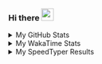 ### Hi there <img src="https://media.giphy.com/media/hvRJCLFzcasrR4ia7z/giphy.gif" width="25px">

<details> 
  <summary>My GitHub Stats</summary>
  <br />
  
  [![Flasssh's github stats](https://github-readme-stats.vercel.app/api?username=Flasssh&count_private=true&show_icons=true)](https://github.com/anuraghazra/github-readme-stats)

</details>

<details> 
  <summary>My WakaTime Stats</summary>
  <br />
  
  [![wakatime](https://wakatime.com/badge/user/d6f21000-1247-454e-89d2-ac406b7972c6.svg)](https://wakatime.com/@d6f21000-1247-454e-89d2-ac406b7972c6)
  
  [![Flasssh's wakatime stats](https://github-readme-stats.vercel.app/api/wakatime?username=Flasssh&layout=compact)](https://github.com/anuraghazra/github-readme-stats)

</details>


<details> 
  <summary>My SpeedTyper Results</summary>
  <br />
  
  [<img src="https://api.speedtyper.dev/users/Flasssh/badges/averagewpm" alt="SpeedTyper.dev avg wpm" height="25">](https://www.speedtyper.dev/profile/Flasssh) [<img src="https://api.speedtyper.dev/users/Flasssh/badges/topwpm" alt="SpeedTyper.dev top wpm" height="25">](https://www.speedtyper.dev/profile/Flasssh) [<img src="https://api.speedtyper.dev/users/Flasssh/badges/gamecount" alt="SpeedTyper.dev games" height="25">](https://www.speedtyper.dev/profile/Flasssh)

</details>
